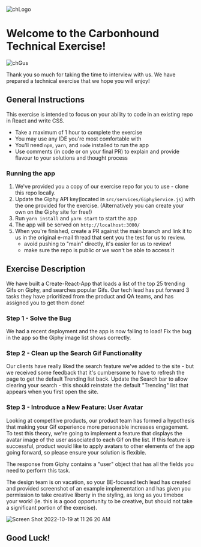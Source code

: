 ![chLogo](https://user-images.githubusercontent.com/96540682/196782653-e87c5cd4-e734-41da-a120-8a33053afb8e.png)

# Welcome to the Carbonhound Technical Exercise!

![chGus](https://user-images.githubusercontent.com/96540682/196782767-7031c984-d16b-40f8-9c6c-afa8c9fc059f.png)

Thank you so much for taking the time to interview with us. We have prepared a technical exercise that we hope you will enjoy!

## General Instructions

This exercise is intended to focus on your ability to code in an existing repo in React and write CSS.

- Take a maximum of 1 hour to complete the exercise
- You may use any IDE you're most comfortable with
- You'll need `npm`, `yarn`, and `node` installed to run the app
- Use comments (in code or on your final PR) to explain and provide flavour to your solutions and thought process

### Running the app

1. We've provided you a copy of our exercise repo for you to use - clone this repo locally.
2. Update the Giphy API key(located in `src/services/GiphyService.js`) with the one provided for the exercise. (Alternatively you can create your own on the Giphy site for free!)
3. Run `yarn install` and `yarn start` to start the app
4. The app will be served on `http://localhost:3000/`
5. When you're finished, create a PR against the main branch and link it to us in the original e-mail thread that sent you the test for us to review.
   - avoid pushing to "main" directly, it's easier for us to review!
   - make sure the repo is public or we won't be able to access it

## Exercise Description

We have built a Create-React-App that loads a list of the top 25 trending Gifs on Giphy, and searches popular Gifs. Our tech lead has put forward
3 tasks they have prioritized from the product and QA teams, and has assigned you to get them done!

### Step 1 - Solve the Bug

We had a recent deployment and the app is now failing to load! Fix the bug in the app so the Giphy image list shows correctly.

### Step 2 - Clean up the Search Gif Functionality

Our clients have really liked the search feature we've added to the site - but we received some feedback that it's cumbersome to have to refresh the page to get the default
Trending list back. Update the Search bar to allow clearing your search - this should reinstate the default "Trending" list that appears when you first open the site.

### Step 3 - Introduce a New Feature: User Avatar

Looking at competitive products, our product team has formed a hypothesis that making your Gif experience more personable increases engagement. To test this theory,
we're going to implement a feature that displays the avatar image of the user associated to each Gif on the list. If this feature is successful, product would like to apply avatars to other elements of the app going forward, so please ensure your solution is flexible.

The response from Giphy contains a "user" object that has all the fields you need to perform this task.

The design team is on vacation, so your BE-focused tech lead has created and provided screenshot of an example implementation and has given you permission to take
creative liberty in the styling, as long as you timebox your work! (ie. this is a good opportunity to be creative,
but should not take a significant portion of the exercise).

![Screen Shot 2022-10-19 at 11 26 20 AM](https://user-images.githubusercontent.com/96540682/196968652-3acac65c-1733-4c1c-8190-40b42428e6b2.png)

## Good Luck!
